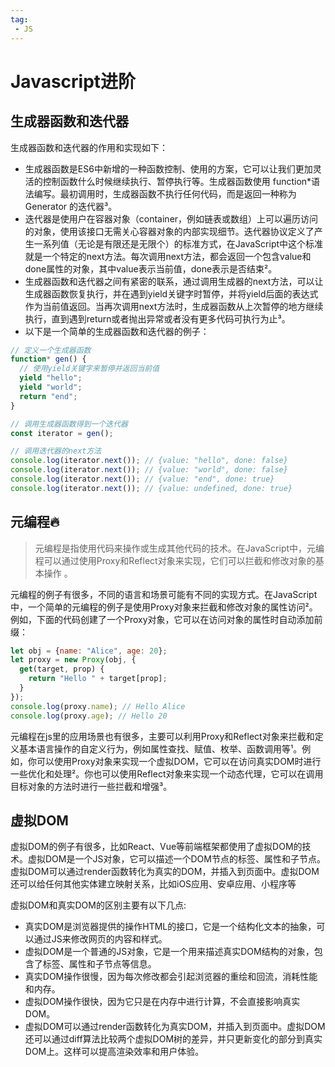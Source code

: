 ```yaml
---
tag:
 - JS
---
```


# Javascript进阶

## 生成器函数和迭代器

生成器函数和迭代器的作用和实现如下：

- 生成器函数是ES6中新增的一种函数控制、使用的方案，它可以让我们更加灵活的控制函数什么时候继续执行、暂停执行等。生成器函数使用 function*语法编写。最初调用时，生成器函数不执行任何代码，而是返回一种称为 Generator 的迭代器³。
- 迭代器是使用户在容器对象（container，例如链表或数组）上可以遍历访问的对象，使用该接口无需关心容器对象的内部实现细节。迭代器协议定义了产生一系列值（无论是有限还是无限个）的标准方式，在JavaScript中这个标准就是一个特定的next方法。每次调用next方法，都会返回一个包含value和done属性的对象，其中value表示当前值，done表示是否结束²。
- 生成器函数和迭代器之间有紧密的联系，通过调用生成器的next方法，可以让生成器函数恢复执行，并在遇到yield关键字时暂停，并将yield后面的表达式作为当前值返回。当再次调用next方法时，生成器函数从上次暂停的地方继续执行，直到遇到return或者抛出异常或者没有更多代码可执行为止³。
- 以下是一个简单的生成器函数和迭代器的例子：

```javascript
// 定义一个生成器函数
function* gen() {
  // 使用yield关键字来暂停并返回当前值
  yield "hello";
  yield "world";
  return "end";
}

// 调用生成器函数得到一个迭代器
const iterator = gen();

// 调用迭代器的next方法
console.log(iterator.next()); // {value: "hello", done: false}
console.log(iterator.next()); // {value: "world", done: false}
console.log(iterator.next()); // {value: "end", done: true}
console.log(iterator.next()); // {value: undefined, done: true}
```

## 元编程🔥

> 元编程是指使用代码来操作或生成其他代码的技术。在JavaScript中，元编程可以通过使用Proxy和Reflect对象来实现，它们可以拦截和修改对象的基本操作 。

元编程的例子有很多，不同的语言和场景可能有不同的实现方式。在JavaScript中，一个简单的元编程的例子是使用Proxy对象来拦截和修改对象的属性访问²。例如，下面的代码创建了一个Proxy对象，它可以在访问对象的属性时自动添加前缀：

```javascript
let obj = {name: "Alice", age: 20};
let proxy = new Proxy(obj, {
  get(target, prop) {
    return "Hello " + target[prop];
  }
});
console.log(proxy.name); // Hello Alice
console.log(proxy.age); // Hello 20
```

元编程在js里的应用场景也有很多，主要可以利用Proxy和Reflect对象来拦截和定义基本语言操作的自定义行为，例如属性查找、赋值、枚举、函数调用等¹。例如，你可以使用Proxy对象来实现一个虚拟DOM，它可以在访问真实DOM时进行一些优化和处理²。你也可以使用Reflect对象来实现一个动态代理，它可以在调用目标对象的方法时进行一些拦截和增强³。

## 虚拟DOM

虚拟DOM的例子有很多，比如React、Vue等前端框架都使用了虚拟DOM的技术。虚拟DOM是一个JS对象，它可以描述一个DOM节点的标签、属性和子节点。虚拟DOM可以通过render函数转化为真实的DOM，并插入到页面中。虚拟DOM还可以给任何其他实体建立映射关系，比如iOS应用、安卓应用、小程序等

虚拟DOM和真实DOM的区别主要有以下几点:
- 真实DOM是浏览器提供的操作HTML的接口，它是一个结构化文本的抽象，可以通过JS来修改网页的内容和样式。
- 虚拟DOM是一个普通的JS对象，它是一个用来描述真实DOM结构的对象，包含了标签、属性和子节点等信息。
- 真实DOM操作很慢，因为每次修改都会引起浏览器的重绘和回流，消耗性能和内存。
- 虚拟DOM操作很快，因为它只是在内存中进行计算，不会直接影响真实DOM。
- 虚拟DOM可以通过render函数转化为真实DOM，并插入到页面中。虚拟DOM还可以通过diff算法比较两个虚拟DOM树的差异，并只更新变化的部分到真实DOM上。这样可以提高渲染效率和用户体验。
